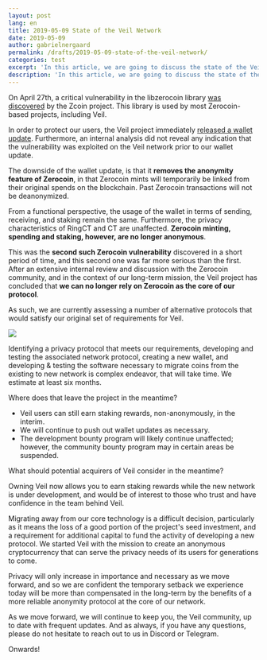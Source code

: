 ```yaml
---
layout: post
lang: en
title: 2019-05-09 State of the Veil Network
date: 2019-05-09
author: gabrielnergaard
permalink: /drafts/2019-05-09-state-of-the-veil-network/
categories: test
excerpt: 'In this article, we are going to discuss the state of the Veil network, including our decision to replace Zerocoin with a new privacy protocol.'
description: 'In this article, we are going to discuss the state of the Veil network, including our decision to replace Zerocoin with a new privacy protocol.'
---
```


On April 27th, a critical vulnerability in the libzerocoin library [was discovered](https://zcoin.io/further-disclosure-on-zerocoin-vulnerability) by the Zcoin project. This library is used by most Zerocoin-based projects, including Veil.

In order to protect our users, the Veil project immediately [released a wallet update](https://veil-project.com/news/wallet-1-0-3-0/). Furthermore, an internal analysis did not reveal any indication that the vulnerability was exploited on the Veil network prior to our wallet update.

The downside of the wallet update, is that it **removes the anonymity feature of Zerocoin**, in that Zerocoin mints will temporarily be linked from their original spends on the blockchain. Past Zerocoin transactions will not be deanonymized.

From a functional perspective, the usage of the wallet in terms of sending, receiving, and staking remain the same. Furthermore, the privacy characteristics of RingCT and CT are unaffected. **Zerocoin minting, spending and staking, however, are no longer anonymous**.

This was the **second such Zerocoin vulnerability** discovered in a short period of time, and this second one was far more serious than the first. After an extensive internal review and discussion with the Zerocoin community, and in the context of our long-term mission, the Veil project has concluded that **we can no longer rely on Zerocoin as the core of our protocol**. 

As such, we are currently assessing a number of alternative protocols that would satisfy our original set of requirements for Veil. 

![](https://clipz.in/g7zub.png)

Identifying a privacy protocol that meets our requirements, developing and testing the associated network protocol, creating a new wallet, and developing & testing the software necessary to migrate coins from the existing to new network is complex endeavor, that will take time. We estimate at least six months.

Where does that leave the project in the meantime?

- Veil users can still earn staking rewards, non-anonymously, in the interim. 
- We will continue to push out wallet updates as necessary. 
- The development bounty program will likely continue unaffected; however, the community bounty program may in certain areas be suspended.

What should potential acquirers of Veil consider in the meantime?

Owning Veil now allows you to earn staking rewards while the new network is under development, and would be of interest to those who trust and have confidence in the team behind Veil.

Migrating away from our core technology is a difficult decision, particularly as it means the loss of a good portion of the project's seed investment, and a requirement for additional capital to fund the activity of developing a new protocol. We started Veil with the mission to create an anonymous cryptocurrency that can serve the privacy needs of its users for generations to come. 

Privacy will only increase in importance and necessary as we move forward, and so we are confident the temporary setback we experience today will be more than compensated in the long-term by the benefits of a more reliable anonymity protocol at the core of our network.

As we move forward, we will continue to keep you, the Veil community, up to date with frequent updates. And as always, if you have any questions, please do not hesitate to reach out to us in Discord or Telegram.

Onwards!